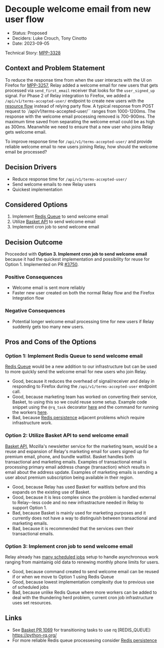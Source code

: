 <!-- ADR template, source: https://github.com/adr/madr -->

# Decouple welcome email from new user flow

- Status: Proposed
- Deciders: Luke Crouch, Tony Cinotto
- Date: 2023-09-05

Technical Story: [MPP-3328](https://mozilla-hub.atlassian.net/browse/MPP-3328)

## Context and Problem Statement

To reduce the response time from when the user interacts with the UI on Firefox for [MPP-3257](https://mozilla-hub.atlassian.net/browse/MPP-3257),
Relay added a welcome email for new users that gets processed via `send_first_email` receiver that looks for the `user_signed_up` signal. For Phase 2 of Relay integration to Firefox, we added a `/api/v1/terms-accepted-user/` endpoint to create new users with the [resource flow](OAUTH_RESOURCE_SERVER) instead of relying party flow. A typical response from POST request to `/api/v1/terms-accepted-user/`` ranges from 1000-1200ms. The response with the welcome email processing removed is 700-900ms. The maximum time saved from separating the welcome email could be as high as 300ms. Meanwhile we need to ensure that a new user who joins Relay gets welcome email.

To improve response time for `/api/v1/terms-accepted-user/` and provide reliable welcome email to new users joining Relay, how should the welcome email be processed?

[OAUTH_RESOURCE_SERVER]: https://www.oauth.com/oauth2-servers/the-resource-server/

## Decision Drivers

- Reduce response time for `/api/v1/terms-accepted-user/`
- Send welcome emails to new Relay users
- Quickest implementation

## Considered Options

1. Implement [Redis Queue](REDIS_QUEUE) to send welcome email
2. Utilize [Basket API](BASKET) to send welcome email
3. Implement cron job to send welcome email

## Decision Outcome

Proceeded with **Option 3. Implement cron job to send welcome email** because it had the quickest implementation and possibility for reuse for Option 1. Implemented on PR [#3750](https://github.com/mozilla/fx-private-relay/pull/3750).

### Positive Consequences

- Welcome email is sent more reliably
- Faster new user created on both the normal Relay flow and the Firefox Integration flow

### Negative Consequences

- Potential longer welcome email processing time for new users if Relay suddenly gets too many new users.

## Pros and Cons of the Options

### Option 1: Implement Redis Queue to send welcome email

[Redis Queue](REDIS_QUEUE) would be a new addition to our infrastructure but can be used to more quickly send the welcome email for new users who join Relay.

- Good, because it reduces the overhead of signal/receiver and delay in responding to Firefox during the `/api/v1/terms-accepted-user` endpoint call.
- Good, because marketing team has worked on converting their service, Basket, to using this so we could reuse some setup. Example code snippet using the `@rq_task` decorator [here](https://github.com/mozmeao/basket/blob/main/basket/news/tasks.py) and the command for running the workers [here](https://github.com/mozmeao/basket/blob/main/basket/base/management/commands/rqworker.py).
- Bad, because [Redis persistence](https://redis.io/docs/management/persistence/) adjacent problems which require infrastructure work.

### Option 2: Utilize Basket API to send welcome email

[Basket API](BASKET), Mozilla's newsletter service for the marketing team, would be a reuse and expansion of Relay's marketing email for users signed up for premium email, phone, and bundle waitlist. Basket handles both transactional and marketing emails. Examples of transactional email is processing primary email address change (transaction) which results in email about the address update. Examples of marketing emails is sending a user about premium subscription being available in their region.

- Good, because Relay has used Basket for waitlists before and this expands on the existing use of Basket.
- Good, because it is less complex since the problem is handled external to Relay--less code and no new infrastracture needed in Relay to support Option 1.
- Bad, because Basket is mainly used for marketing purposes and it currently does not have a way to distinguish between transactional and marketing emails.
- Bad, because it is recommended that the services own their transactional emails.

### Option 3: Implement cron job to send welcome email

Relay already has [many scheduled jobs](https://dashboard.heroku.com/apps/fx-private-relay/scheduler) setup to handle asynchronous work ranging from maintainig old data to renewing monthly phone limits for users.

- Good, because command created to send welcome email can be reused if or when we move to Option 1 using Redis Queue
- Good, because lowest implementation complexity due to previous use of scheduled jobs
- Bad, because unlike Redis Queue where more workers can be added to deal with the thundering herd problem, current cron job infrastructure uses set resources.

## Links

[BASKET]: https://basket.readthedocs.io/

- See [Basket PR 1069](https://github.com/mozmeao/basket/pull/1069) for transitioning tasks to use rq
  [REDIS_QUEUE]: https://python-rq.org/
- For more reliable Redis queue processesing consider [Redis persistence](https://redis.io/docs/management/persistence/)
